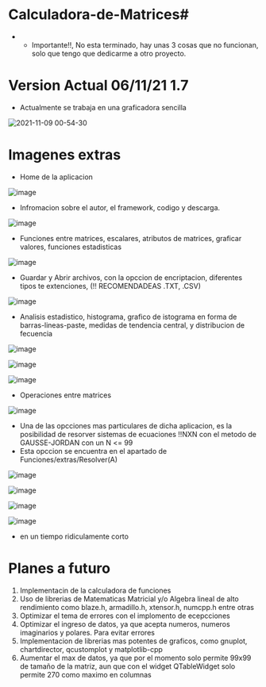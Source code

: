 # Calculadora-de-Matrices# 
- - Importante!!, No esta terminado, hay unas 3 cosas que no funcionan, solo que tengo que dedicarme a otro proyecto.

# Version Actual 06/11/21 1.7
- Actualmente se trabaja en una graficadora sencilla

![2021-11-09 00-54-30](https://user-images.githubusercontent.com/64999014/140895506-d922c120-81aa-4512-a5bd-266cdde92001.gif)


# Imagenes extras

- Home de la aplicacion 

![image](https://user-images.githubusercontent.com/64999014/140606800-cdd54471-e515-4506-98bb-c57e8fedc8f6.png)

- Infromacion sobre el autor, el framework, codigo y descarga.

![image](https://user-images.githubusercontent.com/64999014/140606809-dd7fab5a-be6e-42dd-8f0b-9537b1152711.png)

- Funciones entre matrices, escalares, atributos de matrices, graficar valores, funciones estadisticas

![image](https://user-images.githubusercontent.com/64999014/140606817-93f81c86-651e-49fe-ac4c-df06f405ede7.png)

- Guardar y Abrir archivos, con la opccion de encriptacion, diferentes tipos te extenciones, (!! RECOMENDADEAS .TXT, .CSV)

![image](https://user-images.githubusercontent.com/64999014/140606823-88722fd6-cfab-4b05-8ac7-336d6c651b48.png)

- Analisis estadistico, histograma, grafico de istograma en forma de barras-lineas-paste, medidas de tendencia central, y distribucion de fecuencia

![image](https://user-images.githubusercontent.com/64999014/140606826-aa7e2b34-787f-46de-9e92-66925929a445.png)

![image](https://user-images.githubusercontent.com/64999014/140606928-30011517-c968-4ea1-8c8d-4b9aca18d299.png)

![image](https://user-images.githubusercontent.com/64999014/140606832-258ebf71-5415-4f7e-ab48-1657dd48cb3c.png)

- Operaciones entre matrices 

![image](https://user-images.githubusercontent.com/64999014/140606842-03a30e51-48fa-4f19-aaee-6e36133b5f73.png)

- Una de las opcciones mas particulares de dicha aplicacion, es la posibilidad de resorver sistemas de ecuaciones !!NXN con el metodo de GAUSSE-JORDAN con un N <= 99
- Esta opccion se encuentra en el apartado de Funciones/extras/Resolver(A)

![image](https://user-images.githubusercontent.com/64999014/143792094-7338691d-fd8c-41ec-b4ff-792d136bbdc3.png)

![image](https://user-images.githubusercontent.com/64999014/143792123-74011c61-5c51-4258-a3d5-8f722f0ff97a.png)

![image](https://user-images.githubusercontent.com/64999014/143792194-bcbbf90b-8476-419b-a915-71a902bc1ead.png)

![image](https://user-images.githubusercontent.com/64999014/143792140-2f6f368f-8951-48b4-8f6e-7fe28226e2aa.png)

- en un tiempo ridiculamente corto 

# Planes a futuro

1. Implementacin de la calculadora de funciones
2. Uso de librerias de Matematicas Matricial y/o Algebra lineal de alto rendimiento como blaze.h, armadillo.h, xtensor.h, numcpp.h entre otras
3. Optimizar el tema de errores con el implomento de ecepcciones 
4. Optimizar el ingreso de datos, ya que acepta numeros, numeros imaginarios y polares. Para evitar errores
5. Implementacion de librerias mas potentes de graficos, como gnuplot, chartdirector, qcustomplot y matplotlib-cpp
6. Aumentar el max de datos, ya que por el momento solo permite 99x99 de tamaño  de la matriz, aun que con el widget QTableWidget solo permite 270 como maximo en columnas





